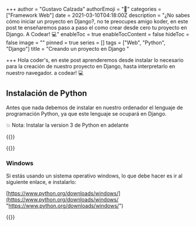 +++
author = "Gustavo Calzada"
authorEmoji = "👿"
categories = ["Framework Web"]
date = 2021-03-10T04:18:00Z
description = "¿No sabes cómo iniciar un proyecto en Django?, no te preocupes amigo koder, en este post te enseñaremos paso a paso el como crear desde cero tu proyecto en Django. A Codear! 💻"
enableToc = true
enableTocContent = false
hideToc = false
image = ""
pinned = true
series = []
tags = ["Web", "Python", "Django"]
title = "Creando un proyecto en Django "

+++
Hola coder's, en este post aprenderemos desde instalar lo necesario para la creación de nuestro proyecto en Django, hasta interpretarlo en nuestro navegador. a codear! 💻

## Instalación de Python

Antes que nada debemos de instalar en nuestro ordenador el lenguaje de programación Python, ya que este lenguaje se ocupará en Django.

💥 Nota: Instalar la version 3 de Python en adelante

{{<tabs Windows MacOS Ubuntu>}}

{{<tab>}}

### Windows

Si estás usando un sistema operativo windows, lo que debe hacer es ir al siguiente enlace, e instalarlo:

[https://www.python.org/downloads/windows/](https://www.python.org/downloads/windows/ "https://www.python.org/downloads/windows/")

{{</tab>}}
